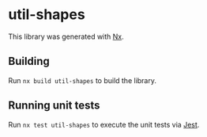# util-shapes

This library was generated with [Nx](https://nx.dev).

## Building

Run `nx build util-shapes` to build the library.

## Running unit tests

Run `nx test util-shapes` to execute the unit tests via [Jest](https://jestjs.io).
